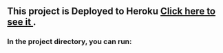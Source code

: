 ## This project is Deployed to Heroku [Click here to see it ](https://facesclick.herokuapp.com/).

### In the project directory, you can run:

